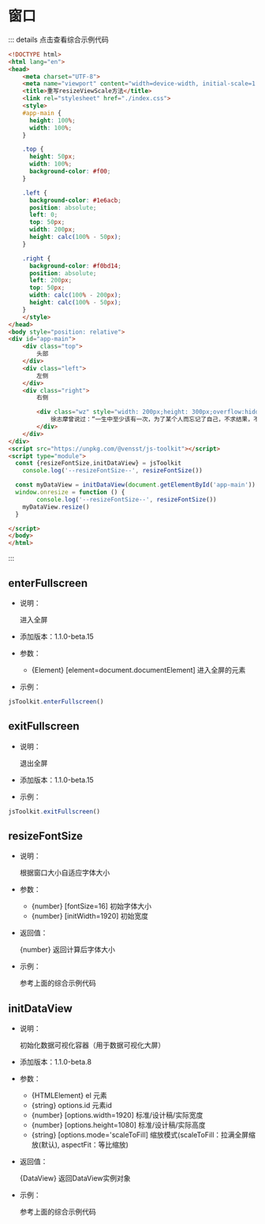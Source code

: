 # 窗口

::: details 点击查看综合示例代码
```html
<!DOCTYPE html>
<html lang="en">
<head>
	<meta charset="UTF-8">
	<meta name="viewport" content="width=device-width, initial-scale=1.0, maximum-scale=1.0, user-scalable=no">
	<title>重写resizeViewScale方法</title>
	<link rel="stylesheet" href="./index.css">
	<style>
    #app-main {
      height: 100%;
      width: 100%;
    }

    .top {
      height: 50px;
      width: 100%;
      background-color: #f00;
    }

    .left {
      background-color: #1e6acb;
      position: absolute;
      left: 0;
      top: 50px;
      width: 200px;
      height: calc(100% - 50px);
    }

    .right {
      background-color: #f0bd14;
      position: absolute;
      left: 200px;
      top: 50px;
      width: calc(100% - 200px);
      height: calc(100% - 50px);
    }
	</style>
</head>
<body style="position: relative">
<div id="app-main">
	<div class="top">
		头部
	</div>
	<div class="left">
		左侧
	</div>
	<div class="right">
		右侧

		<div class="wz" style="width: 200px;height: 300px;overflow:hidden;position: absolute;bottom: 0">
			徐志摩曾说过：“一生中至少该有一次，为了某个人而忘记了自己，不求结果，不求同行，不求曾经拥有，甚至不求你爱我，只求在我最美的年华里，遇见你。”我不知道自己是何等的幸运能在茫茫人海中与你相遇？我也不知道你的出现是恩赐还是劫？但总归要说声“谢谢你，谢谢你曾来过……”，还记得初相识时你那拘谨的样子，话不是很多只是坐在那里听我不停地说着各种不着边际的话。可能因为紧张我也不知道自己想要表达什么？只知道乱七八糟的在说，而你只是静静地听着，偶尔插一两句。想想自己也不知道一个慢热甚至在不熟的人面前不苟言笑的我那天怎么会那么多话？后来才知道那就是你给的莫名的熟悉感和包容吧！
		</div>
	</div>
</div>
<script src="https://unpkg.com/@vensst/js-toolkit"></script>
<script type="module">
  const {resizeFontSize,initDataView} = jsToolkit
	console.log('--resizeFontSize--', resizeFontSize())

  const myDataView = initDataView(document.getElementById('app-main'))
  window.onresize = function () {
		console.log('--resizeFontSize--', resizeFontSize())
    myDataView.resize()
  }

</script>
</body>
</html>

```
:::

## enterFullscreen

- 说明：

  进入全屏

- 添加版本：1.1.0-beta.15

- 参数：

  - {Element} [element=document.documentElement] 进入全屏的元素

- 示例：

```js
jsToolkit.enterFullscreen()
```

## exitFullscreen

- 说明：

  退出全屏

- 添加版本：1.1.0-beta.15

- 示例：

```js
jsToolkit.exitFullscreen()
```

## resizeFontSize

- 说明：

  根据窗口大小自适应字体大小

- 参数：

  - {number} [fontSize=16] 初始字体大小
  - {number} [initWidth=1920] 初始宽度

- 返回值：

  {number} 返回计算后字体大小

- 示例：

  参考上面的综合示例代码

## initDataView

- 说明：

	初始化数据可视化容器（用于数据可视化大屏）

- 添加版本：1.1.0-beta.8

- 参数：

  - {HTMLElement} el 元素
  - {string} options.id 元素id
  - {number} [options.width=1920] 标准/设计稿/实际宽度
  - {number} [options.height=1080] 标准/设计稿/实际高度
  - {string} [options.mode='scaleToFill] 缩放模式(scaleToFill：拉满全屏缩放(默认), aspectFit：等比缩放)

- 返回值：

  {DataView} 返回DataView实例对象

- 示例：

  参考上面的综合示例代码

